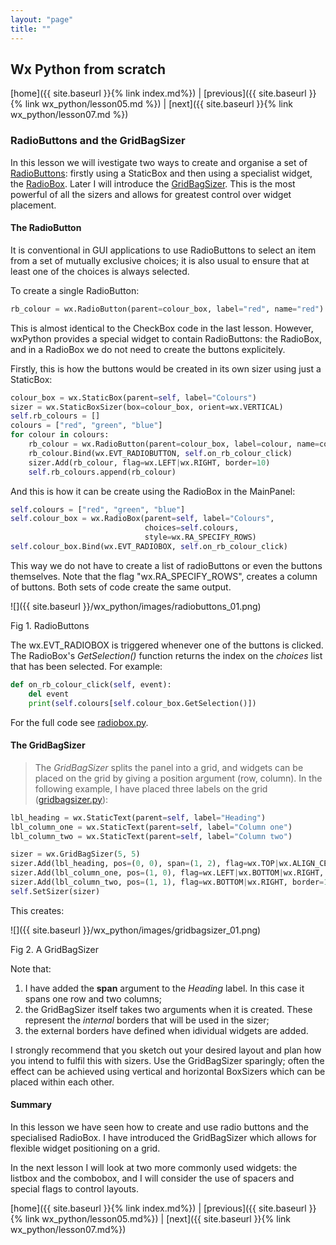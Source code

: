```yaml
---
layout: "page"
title: ""
---
```

## Wx Python from scratch

[home]({{ site.baseurl }}{% link index.md%}) \|  [previous]({{ site.baseurl }}{% link wx_python/lesson05.md %}) \|  [next]({{ site.baseurl }}{% link wx_python/lesson07.md %})

### RadioButtons and the GridBagSizer

In this lesson we will ivestigate two ways to create and organise a set of
[RadioButtons](https://wxpython.org/Phoenix/docs/html/wx.RadioButton.html):
firstly using a StaticBox and then using a specialist widget, the
[RadioBox](ps://wxpython.org/Phoenix/docs/html/wx.RadioBox.html). Later
I will introduce the
[GridBagSizer](https://wxpython.org/Phoenix/docs/html/wx.GridBagSizer.html).
This is the most powerful of all the sizers and allows for greatest
control over widget placement.

#### The RadioButton

It is conventional in GUI applications to use RadioButtons to select an
item from a set of mutually exclusive choices; it is also usual to
ensure that at least one of the choices is always selected.

To create a single RadioButton:

``` python
rb_colour = wx.RadioButton(parent=colour_box, label="red", name="red")
```

This is almost identical to the CheckBox code in the last lesson. However,
wxPython provides a special widget to contain RadioButtons: the
RadioBox, and in a RadioBox we do not need to create the buttons
explicitely.

Firstly, this is how the buttons would be created in its own sizer using
just a StaticBox:

``` python
colour_box = wx.StaticBox(parent=self, label="Colours")
sizer = wx.StaticBoxSizer(box=colour_box, orient=wx.VERTICAL)
self.rb_colours = []
colours = ["red", "green", "blue"]
for colour in colours:
    rb_colour = wx.RadioButton(parent=colour_box, label=colour, name=colour)
    rb_colour.Bind(wx.EVT_RADIOBUTTON, self.on_rb_colour_click)
    sizer.Add(rb_colour, flag=wx.LEFT|wx.RIGHT, border=10)
    self.rb_colours.append(rb_colour)
```

And this is how it can be create using the RadioBox in the MainPanel:

``` python
self.colours = ["red", "green", "blue"]
self.colour_box = wx.RadioBox(parent=self, label="Colours",
                              choices=self.colours,
                              style=wx.RA_SPECIFY_ROWS)
self.colour_box.Bind(wx.EVT_RADIOBOX, self.on_rb_colour_click)
```

This way we do not have to create a list of radioButtons or even the
buttons themselves. Note that the flag "wx.RA\_SPECIFY\_ROWS", creates a
column of buttons. Both sets of code create the same output.

![]({{ site.baseurl }}/wx_python/images/radiobuttons_01.png)

Fig 1. RadioButtons

The wx.EVT\_RADIOBOX is triggered whenever one of the buttons is
clicked. The RadioBox's *GetSelection()* function returns the index on
the *choices* list that has been selected. For example:

``` python
def on_rb_colour_click(self, event):
    del event
    print(self.colours[self.colour_box.GetSelection()])
```

For the full code see [radiobox.py](snippets/radiobox.py).

#### The GridBagSizer

> The *GridBagSizer* splits the panel into a grid, and widgets can be
> placed on the grid by giving a position argument (row, column). In the
> following example, I have placed three labels on the grid
> ([gridbagsizer.py](snippets/gridbagsizer.py)):

``` python
lbl_heading = wx.StaticText(parent=self, label="Heading")
lbl_column_one = wx.StaticText(parent=self, label="Column one")
lbl_column_two = wx.StaticText(parent=self, label="Column two")

sizer = wx.GridBagSizer(5, 5)
sizer.Add(lbl_heading, pos=(0, 0), span=(1, 2), flag=wx.TOP|wx.ALIGN_CENTER, border=10)
sizer.Add(lbl_column_one, pos=(1, 0), flag=wx.LEFT|wx.BOTTOM|wx.RIGHT, border=10)
sizer.Add(lbl_column_two, pos=(1, 1), flag=wx.BOTTOM|wx.RIGHT, border=10)
self.SetSizer(sizer)
```

This creates:

![]({{ site.baseurl }}/wx_python/images/gridbagsizer_01.png)

Fig 2. A GridBagSizer

Note that:

1.  I have added the **span** argument to the *Heading* label. In this
    case it spans one row and two columns;
2.  the GridBagSizer itself takes two arguments when it is created.
    These represent the *internal* borders that will be used in the
    sizer;
3.  the external borders have defined when idividual widgets are added.

I strongly recommend that you sketch out your desired layout and plan
how you intend to fulfil this with sizers. Use the GridBagSizer
sparingly; often the effect can be achieved using vertical and
horizontal BoxSizers which can be placed within each other.

#### Summary

In this lesson we have seen how to create and use radio buttons and the
specialised RadioBox. I have introduced the GridBagSizer which allows
for flexible widget positioning on a grid.

In the next lesson I will look at two more commonly used widgets: the
listbox and the combobox, and I will consider the use of spacers and
special flags to control layouts.

[home]({{ site.baseurl }}{% link index.md%}) \|  [previous]({{ site.baseurl }}{% link wx_python/lesson05.md%}) \|  [next]({{ site.baseurl }}{% link wx_python/lesson07.md%})